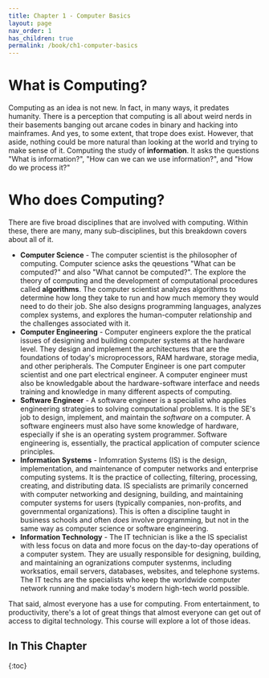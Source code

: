 ```yaml
---
title: Chapter 1 - Computer Basics
layout: page
nav_order: 1
has_children: true
permalink: /book/ch1-computer-basics
---
```


What is Computing?
==================

Computing as an idea is not new. In fact, in many ways, it predates
humanity. There is a perception that computing is all about weird nerds
in their basements banging out arcane codes in binary and hacking into
mainframes. And yes, to some extent, that trope does exist. However,
that aside, nothing could be more natural than looking at the world and
trying to make sense of it. Computing the study of **information**. It
asks the questions "What is information?", "How can we can we use
information?", and "How do we process it?"

Who does Computing?
===================

There are five broad disciplines that are involved with computing.
Within these, there are many, many sub-disciplines, but this breakdown
covers about all of it.

-   **Computer Science** - The computer scientist is the philosopher of computing. Computer science asks the qeuestions "What can be computed?" and also "What cannot be computed?". The explore the theory of computing and the development of computational procedures called **algorithms**. The computer scientist analyzes algorithms to determine how long they take to run and how much memory they would need to do their job. She also designs programming languages, analyzes complex systems, and explores the human-computer relationship and the challenges associated with it.
-   **Computer Engineering** - Computer engineers explore the the pratical issues of designing and building computer systems at the hardware level. They design and implement the architectures that are the foundations of today's microprocessors, RAM hardware, storage media, and other peripherals. The Computer Engineer is one part computer scientist and one part electrical engineer. A computer engineer must also be knowledgable about the hardware-software interface and needs training and knowledge in many different aspects of computing.
-   **Software Engineer** - A software engineer is a specialist who applies engineering strategies to solving computational problems. It is the SE's job to design, implement, and maintain the *software* on a computer. A software engineers must also have some knowledge of hardware, especially if she is an operating system programmer. Software engineering is, essentially, the practical application of computer science principles.
-   **Information Systems** - Infomration Systems (IS) is the design, implementation, and maintenance of computer networks and enterprise computing systems. It is the practice of collecting, filtering, processing, creating, and distributing data. IS specialists are primarily concerned with computer networking and designing, building, and maintaining computer systems for users (typically companies, non-profits, and governmental organizations). This is often a discipline taught in business schools and often *does* involve programming, but not in the same way as computer science or software engineering.
-   **Information Technology** - The IT technician is like a the IS specialist with less focus on data and more focus on the day-to-day operations of a computer system. They are usually responsible for designing, building, and maintaining an ogranizations computer systenms, including worksatios, email servers, databases, websites, and telephone systems. The IT techs are the specialists who keep the worldwide computer network running and make today's modern high-tech world possible.

That said, almost everyone has a use for computing. From entertainment, to productivity, there's a lot of great things that almost everyone can get out of access to digital technology. This course will explore a lot of those ideas.

## In This Chapter

{:toc}
